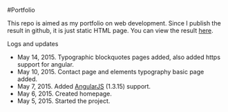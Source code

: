 #Portfolio

This repo is aimed as my portfolio on web development. Since I publish the result in github, it is just static HTML page. You can view the result [here](http://forddyce.github.io/portfolio/).

Logs and updates

+ May 14, 2015. Typographic blockquotes pages added, also added https support for angular.
+ May 10, 2015. Contact page and elements typography basic page added.
+ May 7, 2015. Added [AngularJS](https://angularjs.org/) (1.3.15) support.
+ May 6, 2015. Created homepage.
+ May 5, 2015. Started the project.